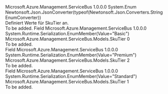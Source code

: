 <Type Name="SkuTier" FullName="Microsoft.Azure.Management.ServiceBus.Models.SkuTier">
  <TypeSignature Language="C#" Value="public enum SkuTier" />
  <TypeSignature Language="ILAsm" Value=".class public auto ansi sealed SkuTier extends System.Enum" />
  <TypeSignature Language="DocId" Value="T:Microsoft.Azure.Management.ServiceBus.Models.SkuTier" />
  <TypeSignature Language="VB.NET" Value="Public Enum SkuTier" />
  <TypeSignature Language="F#" Value="type SkuTier = " />
  <AssemblyInfo>
    <AssemblyName>Microsoft.Azure.Management.ServiceBus</AssemblyName>
    <AssemblyVersion>1.0.0.0</AssemblyVersion>
  </AssemblyInfo>
  <Base>
    <BaseTypeName>System.Enum</BaseTypeName>
  </Base>
  <Attributes>
    <Attribute>
      <AttributeName>Newtonsoft.Json.JsonConverter(typeof(Newtonsoft.Json.Converters.StringEnumConverter))</AttributeName>
    </Attribute>
  </Attributes>
  <Docs>
    <summary>
            Definiert Werte für SkuTier an.
            </summary>
    <remarks>To be added.</remarks>
  </Docs>
  <Members>
    <Member MemberName="Basic">
      <MemberSignature Language="C#" Value="Basic" />
      <MemberSignature Language="ILAsm" Value=".field public static literal valuetype Microsoft.Azure.Management.ServiceBus.Models.SkuTier Basic = int32(0)" />
      <MemberSignature Language="DocId" Value="F:Microsoft.Azure.Management.ServiceBus.Models.SkuTier.Basic" />
      <MemberSignature Language="VB.NET" Value="Basic" />
      <MemberSignature Language="F#" Value="Basic = 0" Usage="Microsoft.Azure.Management.ServiceBus.Models.SkuTier.Basic" />
      <MemberType>Field</MemberType>
      <AssemblyInfo>
        <AssemblyName>Microsoft.Azure.Management.ServiceBus</AssemblyName>
        <AssemblyVersion>1.0.0.0</AssemblyVersion>
      </AssemblyInfo>
      <Attributes>
        <Attribute>
          <AttributeName>System.Runtime.Serialization.EnumMember(Value="Basic")</AttributeName>
        </Attribute>
      </Attributes>
      <ReturnValue>
        <ReturnType>Microsoft.Azure.Management.ServiceBus.Models.SkuTier</ReturnType>
      </ReturnValue>
      <MemberValue>0</MemberValue>
      <Docs>
        <summary>To be added.</summary>
      </Docs>
    </Member>
    <Member MemberName="Premium">
      <MemberSignature Language="C#" Value="Premium" />
      <MemberSignature Language="ILAsm" Value=".field public static literal valuetype Microsoft.Azure.Management.ServiceBus.Models.SkuTier Premium = int32(2)" />
      <MemberSignature Language="DocId" Value="F:Microsoft.Azure.Management.ServiceBus.Models.SkuTier.Premium" />
      <MemberSignature Language="VB.NET" Value="Premium" />
      <MemberSignature Language="F#" Value="Premium = 2" Usage="Microsoft.Azure.Management.ServiceBus.Models.SkuTier.Premium" />
      <MemberType>Field</MemberType>
      <AssemblyInfo>
        <AssemblyName>Microsoft.Azure.Management.ServiceBus</AssemblyName>
        <AssemblyVersion>1.0.0.0</AssemblyVersion>
      </AssemblyInfo>
      <Attributes>
        <Attribute>
          <AttributeName>System.Runtime.Serialization.EnumMember(Value="Premium")</AttributeName>
        </Attribute>
      </Attributes>
      <ReturnValue>
        <ReturnType>Microsoft.Azure.Management.ServiceBus.Models.SkuTier</ReturnType>
      </ReturnValue>
      <MemberValue>2</MemberValue>
      <Docs>
        <summary>To be added.</summary>
      </Docs>
    </Member>
    <Member MemberName="Standard">
      <MemberSignature Language="C#" Value="Standard" />
      <MemberSignature Language="ILAsm" Value=".field public static literal valuetype Microsoft.Azure.Management.ServiceBus.Models.SkuTier Standard = int32(1)" />
      <MemberSignature Language="DocId" Value="F:Microsoft.Azure.Management.ServiceBus.Models.SkuTier.Standard" />
      <MemberSignature Language="VB.NET" Value="Standard" />
      <MemberSignature Language="F#" Value="Standard = 1" Usage="Microsoft.Azure.Management.ServiceBus.Models.SkuTier.Standard" />
      <MemberType>Field</MemberType>
      <AssemblyInfo>
        <AssemblyName>Microsoft.Azure.Management.ServiceBus</AssemblyName>
        <AssemblyVersion>1.0.0.0</AssemblyVersion>
      </AssemblyInfo>
      <Attributes>
        <Attribute>
          <AttributeName>System.Runtime.Serialization.EnumMember(Value="Standard")</AttributeName>
        </Attribute>
      </Attributes>
      <ReturnValue>
        <ReturnType>Microsoft.Azure.Management.ServiceBus.Models.SkuTier</ReturnType>
      </ReturnValue>
      <MemberValue>1</MemberValue>
      <Docs>
        <summary>To be added.</summary>
      </Docs>
    </Member>
  </Members>
</Type>